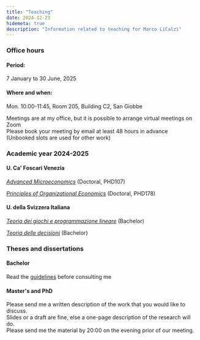 ```yaml
---
title: "Teaching"
date: 2024-12-23
hidemeta: true
description: "Information related to teaching for Marco LiCalzi"
---
```


### Office hours

#### Period: 
7 January to 30 June, 2025

#### Where and when:
Mon. 10:00-11:45, Room 205, Building C2, San Giobbe

Meetings are at my office, but it is possible to arrange virtual meetings on Zoom\
Please book your meeting by email at least 48 hours in advance\
(Unbooked slots are used for other work)

<!-- 
#### Changes:
-->
	 	
###  Academic year 2024-2025

#### U. Ca' Foscari Venezia

[*Advanced Microeconomics*](https://moodle.unive.it/course/view.php?id=20297) (Doctoral, PHD107)

[*Principles of Organizational Economics*](https://moodle.unive.it/course/view.php?id=20309) (Doctoral, PHD178)

#### U. della Svizzera Italiana

[*Teoria dei giochi e programmazione lineare*](https://www.icorsi.ch/course/view.php?id=19218) (Bachelor)

[*Teoria delle decisioni*](https://www.icorsi.ch/course/view.php?id=20418) (Bachelor)

###  Theses and dissertations

#### Bachelor
Read the [guidelines](istruzioni.pdf) before consulting me

#### Master's and PhD

Please send me a written description of the work that you would like to discuss.\
Slides or a draft are fine, else a one-page description of the research will do.\
Please send me the material by 20:00 on the evening prior of our meeting.
